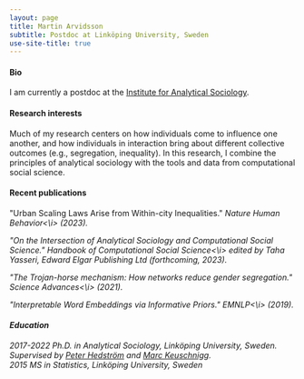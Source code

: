 ```yaml
---
layout: page
title: Martin Arvidsson
subtitle: Postdoc at Linköping University, Sweden
use-site-title: true
---
```



#### Bio


I am currently a postdoc at the [Institute for Analytical Sociology](https://liu.se/en/organisation/liu/iei/ias).

#### Research interests

Much of my research centers on how individuals come to influence one another, and how individuals in interaction bring about different collective outcomes (e.g., segregation, inequality). In this research, I combine the principles of analytical sociology with the tools and data from computational social science.

#### Recent publications

"Urban Scaling Laws Arise from Within-city Inequalities." <i>Nature Human Behavior<\i> (2023).
  
"On the Intersection of Analytical Sociology and Computational Social Science." <i>Handbook of Computational Social Science<\i> edited by Taha Yasseri, Edward Elgar Publishing Ltd (forthcoming, 2023).

"The Trojan-horse mechanism: How networks reduce gender segregation." <i>Science Advances<\i> (2021).

 "Interpretable Word Embeddings via Informative Priors." <i>EMNLP<\i> (2019).
  

#### Education
2017-2022 Ph.D. in Analytical Sociology, Linköping University, Sweden. Supervised by [Peter Hedström](https://liu.se/en/employee/pethe05) and [Marc Keuschnigg](https://keuschnigg.org/).<br/>
2015 MS in Statistics, Linköping University, Sweden<br/>
